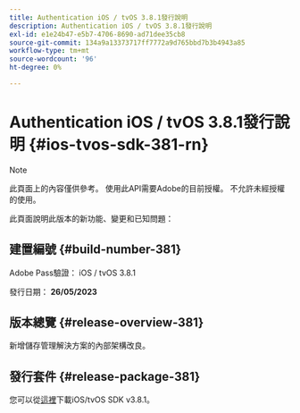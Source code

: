 ```yaml
---
title: Authentication iOS / tvOS 3.8.1發行說明
description: Authentication iOS / tvOS 3.8.1發行說明
exl-id: e1e24b47-e5b7-4706-8690-ad71dee35cb8
source-git-commit: 134a9a13373717ff7772a9d765bbd7b3b4943a85
workflow-type: tm+mt
source-wordcount: '96'
ht-degree: 0%

---
```


# Authentication iOS / tvOS 3.8.1發行說明 {#ios-tvos-sdk-381-rn}

>[!NOTE]
>
>此頁面上的內容僅供參考。 使用此API需要Adobe的目前授權。 不允許未經授權的使用。

此頁面說明此版本的新功能、變更和已知問題：

## 建置編號 {#build-number-381}

Adobe Pass驗證： iOS / tvOS 3.8.1

發行日期： **26/05/2023**

## 版本總覽 {#release-overview-381}

新增儲存管理解決方案的內部架構改良。

## 發行套件 {#release-package-381}

您可以從[這裡](https://tve.zendesk.com/hc/en-us/articles/204963209)下載iOS/tvOS SDK v3.8.1。
